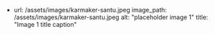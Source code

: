 <!-- ---
layout: splash
excerpt: "Santu Karmaker"
header:
  teaser: assets/images/karmaker-santu.jpeg
--- -->
  - url: /assets/images/karmaker-santu.jpeg
    image_path: /assets/images/karmaker-santu.jpeg
    alt: "placeholder image 1"
    title: "Image 1 title caption"
